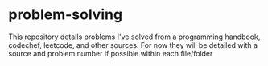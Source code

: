 # problem-solving
This repository details problems I've solved from a programming handbook, codechef, leetcode, and other sources.
For now they will be detailed with a source and problem number if possible within each file/folder

